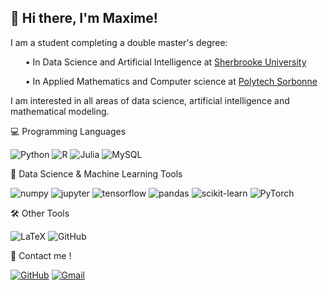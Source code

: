 ## 👋 Hi there, I'm Maxime!

I am a student completing a double master's degree:

<ul>

• In Data Science and Artificial Intelligence at [Sherbrooke University](https://www.usherbrooke.ca)

• In Applied Mathematics and Computer science at [Polytech Sorbonne](https://www.polytech.sorbonne-universite.fr/)

</ul>

I am interested in all areas of data science, artificial intelligence and mathematical modeling. 


💻 Programming Languages

![Python](https://img.shields.io/badge/Python-FFD43B?style=for-the-badge&logo=python&logoColor=blue) 
![R](https://img.shields.io/badge/R-276DC3?style=for-the-badge&logo=r&logoColor=white)
![Julia](https://img.shields.io/badge/Julia-9558B2?style=for-the-badge&logo=julia&logoColor=white)
![MySQL](https://img.shields.io/badge/mysql-%2300f.svg?style=for-the-badge&logo=mysql&logoColor=white)

🦾 Data Science & Machine Learning Tools

![numpy](https://img.shields.io/badge/Numpy-777BB4?style=for-the-badge&logo=numpy&logoColor=white)
![jupyter](	https://img.shields.io/badge/Jupyter-F37626.svg?&style=for-the-badge&logo=Jupyter&logoColor=white)
![tensorflow](https://img.shields.io/badge/TensorFlow-FF6F00?style=for-the-badge&logo=TensorFlow&logoColor=white)
![pandas](https://img.shields.io/badge/Pandas-2C2D72?style=for-the-badge&logo=pandas&logoColor=white) 
![scikit-learn](https://img.shields.io/badge/scikit--learn-%23F7931E.svg?style=for-the-badge&logo=scikit-learn&logoColor=white) 
![PyTorch](https://img.shields.io/badge/PyTorch-%23EE4C2C.svg?style=for-the-badge&logo=PyTorch&logoColor=white)

🛠 Other Tools

![LaTeX](https://img.shields.io/badge/latex-%23008080.svg?style=for-the-badge&logo=latex&logoColor=white)
![GitHub](https://img.shields.io/badge/github-%23121011.svg?style=for-the-badge&logo=github&logoColor=white)

📩 Contact me !

[![GitHub](https://img.shields.io/badge/LinkedIn-0077B5?style=for-the-badge&logo=linkedin&logoColor=white)](https://www.linkedin.com/search/results/all/?keywords=ga%C3%ABtan%20lounes&origin=RICH_QUERY_SUGGESTION&position=0&searchId=446a2003-298c-4941-8ac8-f96cef74155d&sid=our) 
[![Gmail](https://img.shields.io/badge/Gmail-D14836?style=for-the-badge&logo=gmail&logoColor=white)](mailto:maxime.lafont-trevisan@usherbrooke.ca)
